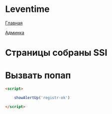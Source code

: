 # Leventime
[Главная](http://79198889134.ru/home.html)

[Админка](http://79198889134.ru/lk.html)


# Страницы собраны SSI


# Вызвать попап

```html
<script>

	showAlertUp('registr-ok')

</script>
```

